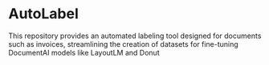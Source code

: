 # AutoLabel
 This repository provides an automated labeling tool designed for documents such as invoices, streamlining the creation of datasets for fine-tuning DocumentAI models like LayoutLM and Donut
